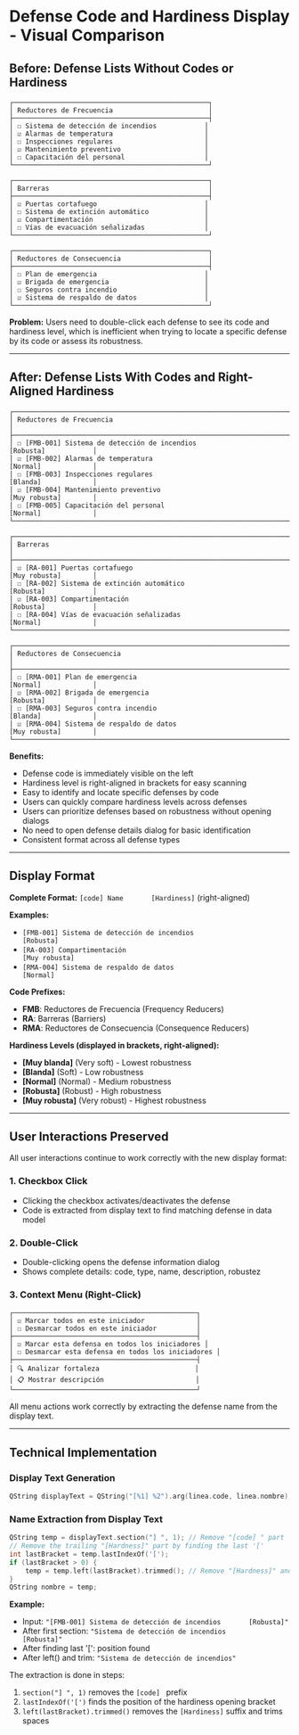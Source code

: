 # Defense Code and Hardiness Display - Visual Comparison

## Before: Defense Lists Without Codes or Hardiness

```
┌─────────────────────────────────────────────────┐
│ Reductores de Frecuencia                        │
├─────────────────────────────────────────────────┤
│ ☐ Sistema de detección de incendios            │
│ ☑ Alarmas de temperatura                       │
│ ☐ Inspecciones regulares                       │
│ ☑ Mantenimiento preventivo                     │
│ ☐ Capacitación del personal                    │
└─────────────────────────────────────────────────┘

┌─────────────────────────────────────────────────┐
│ Barreras                                        │
├─────────────────────────────────────────────────┤
│ ☑ Puertas cortafuego                           │
│ ☐ Sistema de extinción automático              │
│ ☑ Compartimentación                            │
│ ☐ Vías de evacuación señalizadas               │
└─────────────────────────────────────────────────┘

┌─────────────────────────────────────────────────┐
│ Reductores de Consecuencia                      │
├─────────────────────────────────────────────────┤
│ ☐ Plan de emergencia                           │
│ ☑ Brigada de emergencia                        │
│ ☐ Seguros contra incendio                      │
│ ☑ Sistema de respaldo de datos                 │
└─────────────────────────────────────────────────┘
```

**Problem:** Users need to double-click each defense to see its code and hardiness level, which is inefficient when trying to locate a specific defense by its code or assess its robustness.

---

## After: Defense Lists With Codes and Right-Aligned Hardiness

```
┌──────────────────────────────────────────────────────────────────────────────────────────────────┐
│ Reductores de Frecuencia                                                                         │
├──────────────────────────────────────────────────────────────────────────────────────────────────┤
│ ☐ [FMB-001] Sistema de detección de incendios                              [Robusta]            │
│ ☑ [FMB-002] Alarmas de temperatura                                         [Normal]             │
│ ☐ [FMB-003] Inspecciones regulares                                         [Blanda]             │
│ ☑ [FMB-004] Mantenimiento preventivo                                       [Muy robusta]        │
│ ☐ [FMB-005] Capacitación del personal                                      [Normal]             │
└──────────────────────────────────────────────────────────────────────────────────────────────────┘

┌──────────────────────────────────────────────────────────────────────────────────────────────────┐
│ Barreras                                                                                         │
├──────────────────────────────────────────────────────────────────────────────────────────────────┤
│ ☑ [RA-001] Puertas cortafuego                                              [Muy robusta]        │
│ ☐ [RA-002] Sistema de extinción automático                                 [Robusta]            │
│ ☑ [RA-003] Compartimentación                                               [Robusta]            │
│ ☐ [RA-004] Vías de evacuación señalizadas                                  [Normal]             │
└──────────────────────────────────────────────────────────────────────────────────────────────────┘

┌──────────────────────────────────────────────────────────────────────────────────────────────────┐
│ Reductores de Consecuencia                                                                       │
├──────────────────────────────────────────────────────────────────────────────────────────────────┤
│ ☐ [RMA-001] Plan de emergencia                                             [Normal]             │
│ ☑ [RMA-002] Brigada de emergencia                                          [Robusta]            │
│ ☐ [RMA-003] Seguros contra incendio                                        [Blanda]             │
│ ☑ [RMA-004] Sistema de respaldo de datos                                   [Muy robusta]        │
└──────────────────────────────────────────────────────────────────────────────────────────────────┘
```

**Benefits:**
- Defense code is immediately visible on the left
- Hardiness level is right-aligned in brackets for easy scanning
- Easy to identify and locate specific defenses by code
- Users can quickly compare hardiness levels across defenses
- Users can prioritize defenses based on robustness without opening dialogs
- No need to open defense details dialog for basic identification
- Consistent format across all defense types

---

## Display Format

**Complete Format:** `[code] Name       [Hardiness]` (right-aligned)

**Examples:**
- `[FMB-001] Sistema de detección de incendios                              [Robusta]`
- `[RA-003] Compartimentación                                               [Muy robusta]`
- `[RMA-004] Sistema de respaldo de datos                                   [Normal]`

**Code Prefixes:**
- **FMB**: Reductores de Frecuencia (Frequency Reducers)
- **RA**: Barreras (Barriers)  
- **RMA**: Reductores de Consecuencia (Consequence Reducers)

**Hardiness Levels (displayed in brackets, right-aligned):**
- **[Muy blanda]** (Very soft) - Lowest robustness
- **[Blanda]** (Soft) - Low robustness
- **[Normal]** (Normal) - Medium robustness
- **[Robusta]** (Robust) - High robustness
- **[Muy robusta]** (Very robust) - Highest robustness

---

## User Interactions Preserved

All user interactions continue to work correctly with the new display format:

### 1. Checkbox Click
- Clicking the checkbox activates/deactivates the defense
- Code is extracted from display text to find matching defense in data model

### 2. Double-Click
- Double-clicking opens the defense information dialog
- Shows complete details: code, type, name, description, robustez

### 3. Context Menu (Right-Click)
```
┌──────────────────────────────────────────────┐
│ ☑ Marcar todos en este iniciador             │
│ ☐ Desmarcar todos en este iniciador          │
├──────────────────────────────────────────────┤
│ ☑ Marcar esta defensa en todos los iniciadores │
│ ☐ Desmarcar esta defensa en todos los iniciadores │
├──────────────────────────────────────────────┤
│ 🔍 Analizar fortaleza                        │
│ 📋 Mostrar descripción                       │
└──────────────────────────────────────────────┘
```

All menu actions work correctly by extracting the defense name from the display text.

---

## Technical Implementation

### Display Text Generation
```cpp
QString displayText = QString("[%1] %2").arg(linea.code, linea.nombre);
```

### Name Extraction from Display Text
```cpp
QString temp = displayText.section("] ", 1); // Remove "[code] " part
// Remove the trailing "[Hardness]" part by finding the last '['
int lastBracket = temp.lastIndexOf('[');
if (lastBracket > 0) {
    temp = temp.left(lastBracket).trimmed(); // Remove "[Hardness]" and trim spaces
}
QString nombre = temp;
```

**Example:**
- Input: `"[FMB-001] Sistema de detección de incendios       [Robusta]"`
- After first section: `"Sistema de detección de incendios       [Robusta]"`
- After finding last '[': position found
- After left() and trim: `"Sistema de detección de incendios"`

The extraction is done in steps:
1. `section("] ", 1)` removes the `[code] ` prefix
2. `lastIndexOf('[')` finds the position of the hardiness opening bracket
3. `left(lastBracket).trimmed()` removes the `[Hardiness]` suffix and trims spaces
